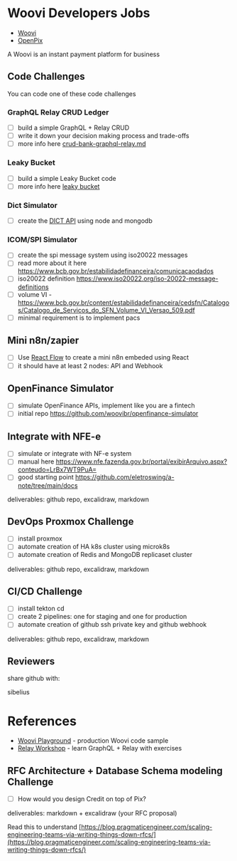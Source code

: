 # Woovi Developers Jobs

- [Woovi](https://woovi.com/)
- [OpenPix](https://openpix.com.br/)

A Woovi is an instant payment platform for business

## Code Challenges

You can code one of these code challenges

### GraphQL Relay CRUD Ledger

- [ ] build a simple GraphQL + Relay CRUD
- [ ] write it down your decision making process and trade-offs
- [ ] more info here [crud-bank-graphql-relay.md](https://github.com/woovibr/jobs/blob/main/challenges/crud-bank-graphql-relay.md)

### Leaky Bucket
- [ ] build a simple Leaky Bucket code
- [ ] more info here [leaky bucket](https://github.com/woovibr/jobs/blob/main/challenges/woovi-leaky-bucket-challenge.md)

### Dict Simulator
- [ ] create the [DICT API](https://developers.openpix.com.br/dict) using node and mongodb

### ICOM/SPI Simulator
- [ ] create the spi message system using iso20022 messages
- [ ] read more about it here https://www.bcb.gov.br/estabilidadefinanceira/comunicacaodados
- [ ] iso20022 definition https://www.iso20022.org/iso-20022-message-definitions
- [ ] volume VI - https://www.bcb.gov.br/content/estabilidadefinanceira/cedsfn/Catalogos/Catalogo_de_Servicos_do_SFN_Volume_VI_Versao_509.pdf
- [ ] minimal requirement is to implement pacs

## Mini n8n/zapier
- [ ] Use [React Flow](https://reactflow.dev/) to create a mini n8n embeded using React
- [ ] it should have at least 2 nodes: API and Webhook

## OpenFinance Simulator

- [ ] simulate OpenFinance APIs, implement like you are a fintech
- [ ] initial repo https://github.com/woovibr/openfinance-simulator

## Integrate with NFE-e
- [ ] simulate or integrate with NF-e system
- [ ] manual here https://www.nfe.fazenda.gov.br/portal/exibirArquivo.aspx?conteudo=LrBx7WT9PuA=
- [ ] good starting point https://github.com/eletroswing/a-note/tree/main/docs

deliverables: github repo, excalidraw, markdown

## DevOps Proxmox Challenge

- [ ] install proxmox
- [ ] automate creation of HA k8s cluster using microk8s
- [ ] automate creation of Redis and MongoDB replicaset cluster

deliverables: github repo, excalidraw, markdown

## CI/CD Challenge

- [ ] install tekton cd
- [ ] create 2 pipelines: one for staging and one for production
- [ ] automate creation of github ssh private key and github webhook

deliverables: github repo, excalidraw, markdown

## Reviewers

share github with: 

sibelius
  
# References

- [Woovi Playground](https://github.com/woovibr/woovi-playground) - production Woovi code sample
- [Relay Workshop](https://github.com/sibelius/relay-workshop) - learn GraphQL + Relay with exercises


## RFC Architecture + Database Schema modeling Challenge

- [ ] How would you design Credit on top of Pix?

deliverables: markdown + excalidraw (your RFC proposal)

Read this to understand [https://blog.pragmaticengineer.com/scaling-engineering-teams-via-writing-things-down-rfcs/](https://blog.pragmaticengineer.com/scaling-engineering-teams-via-writing-things-down-rfcs/)
